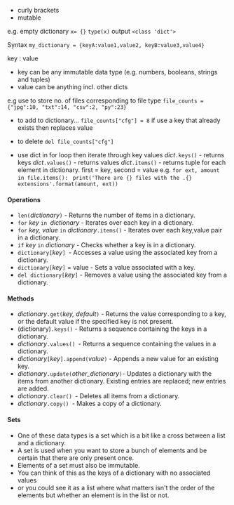 - curly brackets
- mutable

e.g. empty dictionary
`x= {}`
`type(x)`
output
`<class 'dict'>`

Syntax
`my_dictionary = {keyA:value1,value2, keyB:value3,value4}`

key : value
- key can be any immutable data type (e.g. numbers, booleans, strings and tuples) 
- value can be anything incl. other dicts

e.g use to store no. of files corresponding to file type
	`file_counts = {"jpg":10, "txt":14, "csv":2, "py":23}`

- to add to dictionary...
		`file_counts["cfg"] = 8`
		if use a key that already exists then replaces value
- to delete
		`del file_counts["cfg"]`

- use dict in for loop then iterate through key values
	*dict*`.keys()` - returns keys
	*dict*`.values()` - returns values
	*dict*`.items()` - returns tuple for each element in dictionary. first = key, second = value
		e.g.
		`for ext, amount in file.items(): `
		`print('There are {} files with the .{} extensions'.format(amount, ext))`

#### Operations
- `len(`*dictionary*`)` - Returns the number of items in a dictionary.
- `for` *key* `in `*dictionary* - Iterates over each key in a dictionary.
- `for` *key, value* `in` *dictionary*`.items()` - Iterates over each key,value pair in a dictionary.
- `if` *key* `in` *dictionary* - Checks whether a key is in a dictionary.
- `dictionary[`*key*`] `- Accesses a value using the associated key from a dictionary.
- `dictionary[`*key*`]` = value - Sets a value associated with a key.
- `del dictionary[`*key*`]` - Removes a value using the associated key from a dictionary.

#### Methods
- *dictionary*`.get(`*key, default*`)` - Returns the value corresponding to a key, or the default value if the specified key is not present.
- (dictionary)`.keys()` - Returns a sequence containing the keys in a dictionary.
- *dictionary*`.values() `- Returns a sequence containing the values in a dictionary.
- *dictionary*`[`*key*`].append(`*value*`)` - Appends a new value for an existing key.
- *dictionary*`.update(`*other_dictionary*`)`- Updates a dictionary with the items from another dictionary. Existing entries are replaced; new entries are added.
- *dictionary*`.clear() `- Deletes all items from a dictionary.
- *dictionary*`.copy() `- Makes a copy of a dictionary.


#### Sets
- One of these data types is a set which is a bit like a cross between a list and a dictionary. 
- A set is used when you want to store a bunch of elements and be certain that there are only present once. 
- Elements of a set must also be immutable. 
- You can think of this as the keys of a dictionary with no associated values 
- or you could see it as a list where what matters isn't the order of the elements but whether an element is in the list or not.


